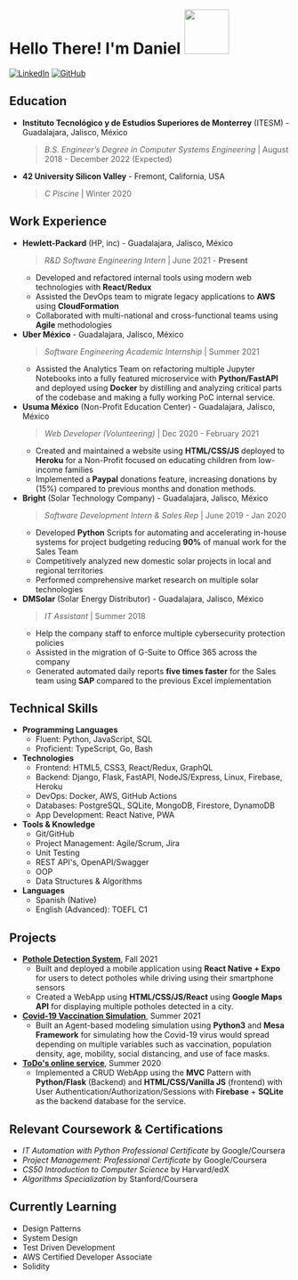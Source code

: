# Hello There! I'm Daniel <img src="https://media.giphy.com/media/WUlplcMpOCEmTGBtBW/giphy.gif" width="80"> 

<!---
> ![](https://komarev.com/ghpvc/?username=danielvelara&color=red)
--->

<a href="https://www.linkedin.com/in/danielvelara"><img src="https://img.shields.io/badge/LinkedIn-0077B5?style=for-the-badge&logo=linkedin&logoColor=white" alt="LinkedIn" ></a>
<a href="https://github.com/danielvelara"><img src="https://img.shields.io/badge/GitHub-100000?style=for-the-badge&logo=github&logoColor=white" alt="GitHub" ></a>


## Education
- **Instituto Tecnológico y de Estudios Superiores de Monterrey** (ITESM) - Guadalajara, Jalisco, México
  > *B.S. Engineer’s Degree in Computer Systems Engineering* | August 2018 - December 2022 (Expected)
- **42 University Silicon Valley** - Fremont, California, USA
  > *C Piscine* | Winter 2020

## Work Experience

<!--- Accomplish X as measured by Y by doing Z --->
<!--- Include Team Player/People-oriented/Problem Solving/ Adaptability/Time Management/Communication Skills --->

- **Hewlett-Packard** (HP, inc) - Guadalajara, Jalisco, México
    > *R&D Software Engineering Intern* | June 2021 - **Present**
    - Developed and refactored internal tools using modern web technologies with **React/Redux**
    - Assisted the DevOps team to migrate legacy applications to **AWS** using **CloudFormation**
    <!--- - Reduced deploy time up-to 70% by implementing a CI/CD pipeline using AWS CodeCommit which helped product managers validate features 2x faster.--->
    - Collaborated with multi-national and cross-functional teams using **Agile** methodologies 
- **Uber México** - Guadalajara, Jalisco, México
    > *Software Engineering Academic Internship* | Summer 2021
    - Assisted the Analytics Team on refactoring multiple Jupyter Notebooks into a fully featured microservice with **Python/FastAPI** and deployed using **Docker** by distilling and analyzing critical parts of the codebase and making a fully working PoC internal service.
- **Usuma México** (Non-Profit Education Center) - Guadalajara, Jalisco, México
    > *Web Developer (Volunteering)* | Dec 2020 - February 2021
    - Created and maintained a website using **HTML/CSS/JS** deployed to **Heroku** for a Non-Profit focused on educating children from low-income families
    - Implemented a **Paypal** donations feature, increasing donations by (15%) compared to previous months and donation methods.
- **Bright** (Solar Technology Company) - Guadalajara, Jalisco, México
    > *Software Development Intern & Sales Rep* | June 2019 - Jan 2020
    - Developed **Python** Scripts for automating and accelerating in-house systems for project budgeting reducing **90%** of manual work for the Sales Team
    - Competitively analyzed new domestic solar projects in local and regional territories
    - Performed comprehensive market research on multiple solar technologies
- **DMSolar** (Solar Energy Distributor) - Guadalajara, Jalisco, México
    > *IT Assistant* | Summer 2018
    - Help the company staff to enforce multiple cybersecurity protection policies
    - Assisted in the migration of G-Suite to Office 365 across the company
    - Generated automated daily reports **five times faster** for the Sales team using **SAP** compared to the previous Excel implementation

## Technical Skills
- **Programming Languages**
    - Fluent: Python, JavaScript, SQL
    - Proficient: TypeScript, Go, Bash
- **Technologies**
    - Frontend: HTML5, CSS3, React/Redux, GraphQL
    - Backend: Django, Flask, FastAPI, NodeJS/Express, Linux, Firebase, Heroku
    - DevOps: Docker, AWS, GitHub Actions
    - Databases: PostgreSQL, SQLite, MongoDB, Firestore, DynamoDB
    - App Development: React Native, PWA
- **Tools & Knowledge**
    - Git/GitHub
    - Project Management: Agile/Scrum, Jira
    - Unit Testing
    - REST API's, OpenAPI/Swagger
    - OOP
    - Data Structures & Algorithms
- **Languages**
    - Spanish (Native)
    - English (Advanced): TOEFL C1

## Projects
- [**Pothole Detection System**](https://github.com/danielvelara/ChaleBache-rn), Fall 2021
    - Built and deployed a mobile application using **React Native + Expo** for users to detect potholes while driving using their smartphone sensors
    - Created a WebApp using **HTML/CSS/JS/React** using **Google Maps API** for displaying multiple potholes detected in a city.
- [**Covid-19 Vaccination Simulation**](https://github.com/danielvelara/CovidVaccinationSimulation),  Summer 2021
    - Built an Agent-based modeling simulation using **Python3** and **Mesa Framework** for simulating how the Covid-19 virus would spread depending on multiple variables such as vaccination, population density, age, mobility, social distancing, and use of face masks.
- [**ToDo's online service**](https://github.com/danielvelara/SlackyToDo), Summer 2020
    - Implemented a CRUD WebApp using the **MVC** Pattern with **Python/Flask** (Backend) and **HTML/CSS/Vanilla JS** (frontend) with User Authentication/Authorization/Sessions with **Firebase** + **SQLite** as the backend database for the service.

## Relevant Coursework & Certifications
- *IT Automation with Python Professional Certificate* by Google/Coursera
- *Project Management: Professional Certificate* by Google/Coursera
- *CS50 Introduction to Computer Science* by Harvard/edX
- *Algorithms Specialization* by Stanford/Coursera

## Currently Learning
- Design Patterns
- System Design
- Test Driven Development
- AWS Certified Developer Associate
- Solidity
